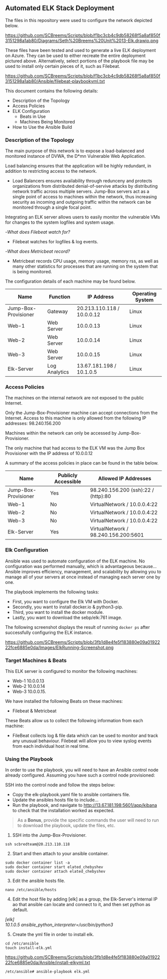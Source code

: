 ## Automated ELK Stack Deployment

The files in this repository were used to configure the network depicted below.

https://github.com/SCBreems/Scripts/blob/f1bc3cb4c9db58268f5a8af850f3151298a1ab80/Diagrams/Seth%20Breems%20Unit%2013-Elk.drawio.png

These files have been tested and used to generate a live ELK deployment on Azure. They can be used to either recreate the entire deployment pictured above. Alternatively, select portions of the playbook file may be used to install only certain pieces of it, such as Filebeat.

  https://github.com/SCBreems/Scripts/blob/f1bc3cb4c9db58268f5a8af850f3151298a1ab80/Ansible/filebeat-playbookyml.txt

This document contains the following details:
- Description of the Topology
- Access Policies
- ELK Configuration
  - Beats in Use
  - Machines Being Monitored
- How to Use the Ansible Build


### Description of the Topology

The main purpose of this network is to expose a load-balanced and monitored instance of DVWA, the D*mn Vulnerable Web Application.

Load balancing ensures that the application will be highly redundant, in addition to restricting access to the network.

- Load Balancers ensures availability through redunceny and protects organizations from distributed denial-of-servive attacks by distributing network traffic across multiple servers. Jump-Box servers act as a single point of access to machines within the network, thus increasing security as incoming and outgoing traffic within the network can be monitored through a single focal point.

Integrating an ELK server allows users to easily monitor the vulnerable VMs for changes to the system logfiles and system usage.

-_What does Filebeat watch for?_

- Filebeat watches for logfiles & log events.

-_What does Metricbeat record?_

- Metricbeat records CPU usage, memory usage, memory rss, as well as many other statistics for processes that are running on the system that is being monitored.

The configuration details of each machine may be found below.

| Name     | Function | IP Address | Operating System |
|----------|----------|------------|------------------|
| Jump-Box-Provisioner | Gateway | 20.213.110.118 / 10.0.0.12 | Linux |
| Web-1 | Web Server | 10.0.0.13 | Linux |
| Web-2 | Web Server | 10.0.0.14 | Linux |
| Web-3 | Web Server | 10.0.0.15 | Linux |
| Elk-Server | Log Analytics | 13.67.181.198 / 10.1.0.5 | Linux |

### Access Policies

The machines on the internal network are not exposed to the public Internet. 

Only the Jump-Box-Provisioner machine can accept connections from the Internet. Access to this machine is only allowed from the following IP addresses: 98.240.156.200

Machines within the network can only be accessed by Jump-Box-Provisioner.

The only machine that had access to the ELK VM was the Jump Box Provisioner with the IP address of 10.0.0.12

A summary of the access policies in place can be found in the table below.

| Name     | Publicly Accessible | Allowed IP Addresses |
|----------|---------------------|----------------------|
| Jump-Box-Provisioner | Yes | 98.240.156.200 (ssh):22 / (http):80 |
| Web-1 | No | VirtualNetwork / 10.0.0.4:22 |
| Web-2 | No | VirtualNetwork / 10.0.0.4:22 |
| Web-3 | No | VirtualNetwork / 10.0.0.4:22 |
| Elk-Server | Yes | VirtualNetwork / 98.240.156.200:5601 |

### Elk Configuration

Ansible was used to automate configuration of the ELK machine. No configuration was performed manually, which is advantageous because...
Ansible improves efficiency, management, and scalability by allowing you to manage all of your servers at once instead of managing each server one by one.

The playbook implements the following tasks:
- First, you want to configure the Elk VM with Docker.
- Secondly, you want to install docker.io & python3-pip.
- Third, you want to install the docker module.
- Lastly, you want to download the sebp/elk:761 image.

The following screenshot displays the result of running `docker ps` after successfully configuring the ELK instance.

https://github.com/SCBreems/Scripts/blob/3fb1d8e4fe5f183880e09a0192222fce6885e0da/Images/ElkRunning-Screenshot.png

### Target Machines & Beats
This ELK server is configured to monitor the following machines:
- Web-1 10.0.0.13
- Web-2 10.0.0.14
- Web-3 10.0.0.15.

We have installed the following Beats on these machines:
- Filebeat & Metricbeat

These Beats allow us to collect the following information from each machine:
- FileBeat collects log & file data which can be used to monitor and track any unusual behaviour. Filebeat will allow you to view syslog events from each individual host in real time.

### Using the Playbook
In order to use the playbook, you will need to have an Ansible control node already configured. Assuming you have such a control node provisioned: 

SSH into the control node and follow the steps below:
- Copy the elk-playbook.yaml file to ansible containers file.
- Update the ansibles hosts file to include...
- Run the playbook, and navigate to http://13.67.181.198:5601/app/kibana to check that the installation worked as expected.

> As a **Bonus**, provide the specific commands the user will need to run to download the playbook, update the files, etc.

1. SSH into the Jump-Box-Provisioner.

`ssh scbredteam@20.213.110.118`

2. Start and then attach to your ansible container.

`sudo docker container list -a`  
`sudo docker container start elated_chebyshev`  
`sudo docker container attach elated_chebyshev`  

3. Edit the ansible hosts file.

`nano /etc/ansible/hosts`  

4. Edit the host file by adding [elk] as a group, the Elk-Server's internal IP ao that ansible can locate and connect to it, and then set python as default.

*[elk]  
10.1.0.5 ansible_python_interpreter=/usr/bin/python3*

5. Create the yml file in order to install elk.

`cd /etc/ansible`  
`touch install-elk.yml` 

https://github.com/SCBreems/Scripts/blob/3fb1d8e4fe5f183880e09a0192222fce6885e0da/Ansible/install-elkyml.txt

`/etc/ansible# ansible-playbook elk.yml`  
